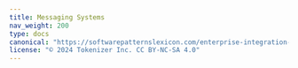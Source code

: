 ```yaml
---
title: Messaging Systems
nav_weight: 200
type: docs
canonical: "https://softwarepatternslexicon.com/enterprise-integration-patterns/messaging systems"
license: "© 2024 Tokenizer Inc. CC BY-NC-SA 4.0"
---
```

